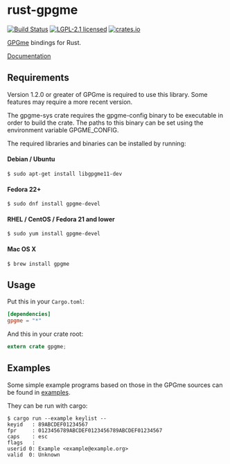 # rust-gpgme

[![Build Status](https://travis-ci.org/johnschug/rust-gpgme.svg?branch=master)](https://travis-ci.org/johnschug/rust-gpgme)
[![LGPL-2.1 licensed](https://img.shields.io/badge/license-LGPL--2.1-blue.svg)](./COPYING)
[![crates.io](https://meritbadge.herokuapp.com/gpgme)](https://crates.io/crates/gpgme)

[GPGme](https://www.gnupg.org/\(it\)/related_software/gpgme/index.html) bindings for Rust.

[Documentation](http://johnschug.github.io/rust-gpgme)

## Requirements

Version 1.2.0 or greater of GPGme is required to use this library.
Some features may require a more recent version.

The gpgme-sys crate requires the gpgme-config binary to be executable in order to
build the crate. The paths to this binary can be set using the environment variable GPGME_CONFIG.

The required libraries and binaries can be installed by running:
#### Debian / Ubuntu
```shell
$ sudo apt-get install libgpgme11-dev
```

#### Fedora 22+
```shell
$ sudo dnf install gpgme-devel
```

#### RHEL / CentOS / Fedora 21 and lower
```shell
$ sudo yum install gpgme-devel
```

#### Mac OS X
```shell
$ brew install gpgme
```

## Usage

Put this in your `Cargo.toml`:

```toml
[dependencies]
gpgme = "*"
```

And this in your crate root:

```rust
extern crate gpgme;
```

## Examples

Some simple example programs based on those in the GPGme sources can be found in [examples](./examples).

They can be run with cargo:
```shell
$ cargo run --example keylist --
keyid   : 89ABCDEF01234567
fpr     : 0123456789ABCDEF0123456789ABCDEF01234567
caps    : esc
flags   :
userid 0: Example <example@example.org>
valid  0: Unknown
```
